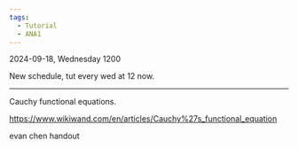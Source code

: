 ```yaml
---
tags:
  - Tutorial
  - ANA1
---
```


2024-09-18, Wednesday
1200

New schedule, tut every wed at 12 now.

---

Cauchy functional equations.

https://www.wikiwand.com/en/articles/Cauchy%27s_functional_equation

evan chen handout